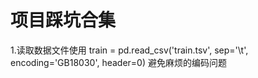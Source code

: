# 项目踩坑合集
1.读取数据文件使用 train = pd.read_csv('train.tsv', sep='\t', encoding='GB18030', header=0) 避免麻烦的编码问题
